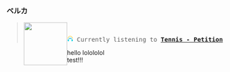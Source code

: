 ### ベルカ
<blockquote>

<a href="https://www.youtube.com/results?search_query=Tennis+Petition" target="_blank">
    <img align="left" width="100" height="100" src="https:&#x2F;&#x2F;lastfm.freetls.fastly.net&#x2F;i&#x2F;u&#x2F;174s&#x2F;1dcb5ec68b2d47a7a29d2e75c20579a7.png">
</a>
</br>
<pre align="center"><img height="14" width="14" src="assets/listening.png"> Currently listening to <b><a href="https://www.youtube.com/results?search_query=Tennis+Petition" target="_blank">Tennis - Petition</a> </b></pre>

</blockquote>




<legend>hello lolololol</legend>
test!!!